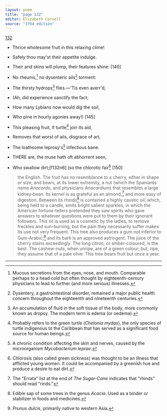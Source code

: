 ```yaml
---
layout: poem
title: "page 132"
editor: Elizabeth Cornell
source: "1764 edition"
---
```



[132]()

- Thrice wholesome fruit in this relaxing clime!
- Safely thou may'st their appetite indulge.
- Their arid skins will plump, their features shine: [140]
- No rheums,[^f132n1] no dysenteric ails[^f132n2] torment:
- The thirsty hydrops[^f132n3] flies.—'Tis even averr'd, 
- (Ah, did experience sanctify the fact;
- How many Lybians now would dig the soil,
- Who pine in hourly agonies away!) [145]
- This pleasing fruit, if turtle[^f132n4] join its aid,
- Removes that worst of ails, disgrace of art,
- The loathsome leprosy's[^f132n5] infectious bane.

- THERE are, the muse hath oft abhorrent seen,
- Who swallow dirt;[f132n6] (so the chlorotic fair[^f132n7] [150]

> the English. The fruit has no resemblance to a cherry, either in shape or size; and bears, at its lower extremity, a nut (which the Spaniards name *Anacardo*, and physicians *Anacardium*) that resembles a large kidney-bean. Its kernel is as grateful as an almond,[^f132n8] and more easy of digestion. Between its rhinds[^f132n9] is contained a highly caustic oil; which, being held to a candle, emits bright salient sparkles, in which the American fortune-tellers pretended they saw spirits who gave answers to whatever questions were put to them by their ignorant followers. This oil is used as a cosmetic by the ladies, to remove freckles and sun-burning; but the pain they necessarily suffer makes its use not very frequent. This tree also produces a gum not inferior to Gum-Arabic;[^f132n10] and its bark is an approved astringent. The juice of the cherry stains exceedingly. The long citron, or amber-coloured, is the best. The cashew-nuts, when unripe, are of a green colour; but, ripe, they assume that of a pale olive. This tree bears fruit but once a year.

[^f132n1]: Mucous secretions from the eyes, nose, and mouth. Comparable perhaps to a head cold but often thought by eighteenth-century physicians to lead to further (and more serious) illnesses.  

[^f132n2]: Dysentery, a gastrointestinal disorder, remained a major public health concern throughout the eighteenth and nineteenth centuries.  

[^f132n3]: An accumulation of fluid in the soft tissue of the body, more commonly known as dropsy. The modern term is edema (or oedema).  

[^f132n4]: Probably refers to the green turtle (*Chelonia mydas*), the only species of turtle indigenous to the Caribbean that has served as a significant food source for human beings.  

[^f132n5]: A chronic condition affecting the skin and nerves, caused by the microorganism *Mycobacterium leprae*.  

[^f132n6]: Geophagy or pica are the medical terms used for the practice of eating dirt. Eighteenth-century physicians and planters were fascinated with geophagy, which they believed to be a disorder that led to death. In certain instances, they posited that eating dirt was a means of committing suicide and thus a form of enslaved resistance.  

[^f132n7]: Chlorosis (also called green sickness) was thought to be an illness that afflicted young women. It could be accompanied by a greenish hue and produce a desire to eat dirt.  

[^f132n8]: The "Errata" list at the end of *The Sugar-Cane* indicates that "rhinds" should read "rinds."  

[^f132n9]: Edible sap of some trees in the genus *Acacia*. Used as a binder or stabilizer in foods and medicines.  

[^f132n10]: *Prunus dulcis*, primarily native to western Asia.  



---
